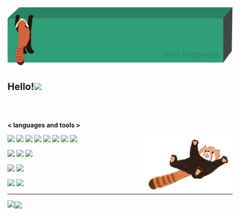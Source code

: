 [![redpanda's GitHub Banner](./assets/profile1.png)]()

## Hello!<img src="https://media.giphy.com/media/hvRJCLFzcasrR4ia7z/giphy.gif" width=30px>

<br/>
<br/>

**< languages and tools >**

<img align="right" width="200px" src="./assets/redpanda_surprise.png"/>

<a href=""><img src="https://img.shields.io/badge/HTML-1572B6?style=flat&logo=html5&logoColor=white"/></a>
<a  href=""><img src="https://img.shields.io/badge/CSS-1572B6?style=flat&logo=css3&logoColor=white"/></a>
<a  href=""><img src="https://img.shields.io/badge/Tailwind CSS-06B6D4?style=flat&logo=tailwindcss&logoColor=white"/></a>
<a  href=""><img src="https://img.shields.io/badge/Sass-CC6699?style=flat&logo=sass&logoColor=white"/></a>
<a  href=""><img src="https://img.shields.io/badge/JavaScript-F7DF1E?style=flat&logo=JavaScript&logoColor=black"/></a>
<a  href=""><img src="https://img.shields.io/badge/TypeScript-3178C6?style=flat&logo=TypeScript&logoColor=white"/></a>
<a  href=""><img src="https://img.shields.io/badge/Python-3766AB?style=flat&logo=Python&logoColor=white"/></a>
<a  href=""><img src="https://img.shields.io/badge/React-61DAFB?style=flat&logo=React&logoColor=black"/></a>

<a href=""><img src="https://img.shields.io/badge/Next.js-61DAFB?style=flat&logo=nextdotjs&logoColor=black"/></a>
<a href=""><img src="https://img.shields.io/badge/NestJS-E0234E?style=flat&logo=nestjs&logoColor=black"/></a>
<a href=""><img src="https://img.shields.io/badge/Django-092E20?style=flat&logo=Django&logoColor=white"/></a>

<a href=""><img src="https://img.shields.io/badge/MySQL-4479A1?style=flat&logo=mysql&logoColor=black"/></a>
<a href=""> <img src="https://img.shields.io/badge/PostgreSQL-4169E1?style=flat&logo=postgresql&logoColor=white"/></a>

<a href="" src="https://img.shields.io/badge/Linux(Redhat)-FCC624?style=flat&logo=linux&logoColor=black"></a>
<a href=""><img src="https://img.shields.io/badge/AWS-232F3E?style=flat&logo=amazonaws&logoColor=white"/></a>
<a href=""><img src="https://img.shields.io/badge/Atlassian-0052CC?style=flat&logo=atlassian&logoColor=white"/></a>

---

<img
  align="left"
  height="165"
  src="https://github-readme-stats.vercel.app/api?username=copetit&count_private=true&show_icons=true&custom_title=Github%20Status&hide_border=true&bg_color=ffffff00&title_color=32ff7b&icon_color=32ff7b&text_color=36CCC3"
/>

<img
  align="center"
  src="https://github-readme-stats.vercel.app/api/top-langs/?username=copetit&layout=compact&hide_border=true&bg_color=ffffff00&title_color=32ff7b&icon_color=4352DA&text_color=36CCC3"
/>
